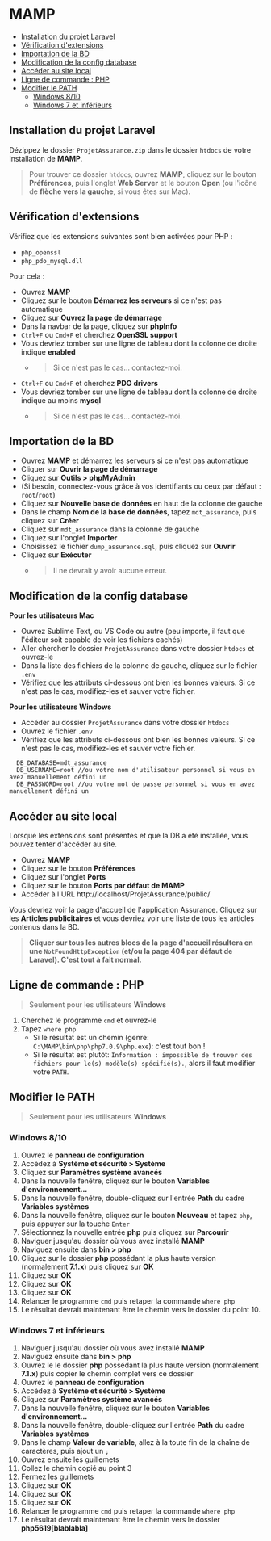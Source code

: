 # MAMP

<!-- START doctoc generated TOC please keep comment here to allow auto update -->
<!-- DON'T EDIT THIS SECTION, INSTEAD RE-RUN doctoc TO UPDATE -->


- [Installation du projet Laravel](#installation-du-projet-laravel)
- [Vérification d'extensions](#v%C3%A9rification-dextensions)
- [Importation de la BD](#importation-de-la-bd)
- [Modification de la config database](#modification-de-la-config-database)
- [Accéder au site local](#acc%C3%A9der-au-site-local)
- [Ligne de commande : PHP](#ligne-de-commande--php)
- [Modifier le PATH](#modifier-le-path)
  - [Windows 8/10](#windows-810)
  - [Windows 7 et inférieurs](#windows-7-et-inf%C3%A9rieurs)

<!-- END doctoc generated TOC please keep comment here to allow auto update -->

## Installation du projet Laravel

Dézippez le dossier `ProjetAssurance.zip` dans le dossier `htdocs` de votre installation de **MAMP**.

> Pour trouver ce dossier `htdocs`, ouvrez **MAMP**, cliquez sur le bouton **Préférences**, puis l'onglet **Web Server** et le bouton **Open** (ou l'icône de **flèche vers la gauche**, si vous êtes sur Mac).

## Vérification d'extensions

Vérifiez que les extensions suivantes sont bien activées pour PHP :
* `php_openssl`
* `php_pdo_mysql.dll`

Pour cela :

* Ouvrez **MAMP**
* Cliquez sur le bouton **Démarrez les serveurs** si ce n'est pas automatique
* Cliquez sur **Ouvrez la page de démarrage**
* Dans la navbar de la page, cliquez sur **phpInfo**
* `Ctrl+F` ou `Cmd+F` et cherchez **OpenSSL support**
* Vous devriez tomber sur une ligne de tableau dont la colonne de droite indique **enabled**
	* > Si ce n'est pas le cas... contactez-moi.
* `Ctrl+F` ou `Cmd+F` et cherchez **PDO drivers**
* Vous devriez tomber sur une ligne de tableau dont la colonne de droite indique au moins **mysql**
	* > Si ce n'est pas le cas... contactez-moi.

## Importation de la BD

* Ouvrez **MAMP** et démarrez les serveurs si ce n'est pas automatique
* Cliquer sur **Ouvrir la page de démarrage**
* Cliquez sur **Outils > phpMyAdmin**
* (Si besoin, connectez-vous grâce à vos identifiants ou ceux par défaut : `root`/`root`)
* Cliquez sur **Nouvelle base de données** en haut de la colonne de gauche
* Dans le champ **Nom de la base de données**, tapez `mdt_assurance`, puis cliquez sur **Créer**
* Cliquez sur `mdt_assurance` dans la colonne de gauche
* Cliquez sur l'onglet **Importer**
* Choisissez le fichier `dump_assurance.sql`, puis cliquez sur **Ouvrir**
* Cliquez sur **Exécuter**
	* > Il ne devrait y avoir aucune erreur.

## Modification de la config database

**Pour les utilisateurs Mac**
* Ouvrez Sublime Text, ou VS Code ou autre (peu importe, il faut que l'éditeur soit capable de voir les fichiers cachés)
* Aller chercher le dossier `ProjetAssurance` dans votre dossier `htdocs` et ouvrez-le
* Dans la liste des fichiers de la colonne de gauche, cliquez sur le fichier `.env`
* Vérifiez que les attributs ci-dessous ont bien les bonnes valeurs. Si ce n'est pas le cas, modifiez-les et sauver votre fichier.

**Pour les utilisateurs Windows**
* Accéder au dossier `ProjetAssurance` dans votre dossier `htdocs`
* Ouvrez le fichier `.env`
* Vérifiez que les attributs ci-dessous ont bien les bonnes valeurs. Si ce n'est pas le cas, modifiez-les et sauver votre fichier.

```
  DB_DATABASE=mdt_assurance
  DB_USERNAME=root //ou votre nom d'utilisateur personnel si vous en avez manuellement défini un
  DB_PASSWORD=root //ou votre mot de passe personnel si vous en avez manuellement défini un
```

## Accéder au site local

Lorsque les extensions sont présentes et que la DB a été installée, vous pouvez tenter d'accéder au site.

* Ouvrez **MAMP**
* Cliquez sur le bouton **Préférences**
* Cliquez sur l'onglet **Ports**
* Cliquez sur le bouton **Ports par défaut de MAMP**
* Accéder à l'URL http://localhost/ProjetAssurance/public/

Vous devriez voir la page d'accueil de l'application Assurance.
Cliquez sur les **Articles publicitaires** et vous devriez voir une liste de tous les articles contenus dans la BD.
> **Cliquer sur tous les autres blocs de la page d'accueil résultera en une `NotFoundHttpException` (et/ou la page 404 par défaut de Laravel). C'est tout à fait normal.**

## Ligne de commande : PHP

> Seulement pour les utilisateurs **Windows**

1. Cherchez le programme `cmd` et ouvrez-le
1. Tapez `where php`
	* Si le résultat est un chemin (genre: `C:\MAMP\bin\php\php7.0.9\php.exe`): c'est tout bon !
	* Si le résultat est plutôt: `Information : impossible de trouver des fichiers pour le(s) modèle(s) spécifié(s).`, alors il faut modifier votre `PATH`.

## Modifier le PATH

> Seulement pour les utilisateurs **Windows**

### Windows 8/10

1. Ouvrez le **panneau de configuration**
1. Accédez à **Système et sécurité > Système**
1. Cliquez sur **Paramètres système avancés**
1. Dans la nouvelle fenêtre, cliquez sur le bouton **Variables d'environnement...**
1. Dans la nouvelle fenêtre, double-cliquez sur l'entrée **Path** du cadre **Variables systèmes**
1. Dans la nouvelle fenêtre, cliquez sur le bouton **Nouveau** et tapez `php`, puis appuyer sur la touche `Enter`
1. Sélectionnez la nouvelle entrée **php** puis cliquez sur **Parcourir**
1. Naviguer jusqu'au dossier où vous avez installé **MAMP**
1. Naviguez ensuite dans **bin > php**
1. Cliquez sur le dossier **php** possédant la plus haute version (normalement **7.1.x**) puis cliquez sur **OK**
1. Cliquez sur **OK**
1. Cliquez sur **OK**
1. Cliquez sur **OK**
1. Relancer le programme `cmd` puis retaper la commande `where php`
1. Le résultat devrait maintenant être le chemin vers le dossier du point 10.

### Windows 7 et inférieurs

1. Naviguer jusqu'au dossier où vous avez installé **MAMP**
1. Naviguez ensuite dans **bin > php**
1. Ouvrez le le dossier **php** possédant la plus haute version (normalement **7.1.x**) puis copier le chemin complet vers ce dossier
1. Ouvrez le **panneau de configuration**
1. Accédez à **Système et sécurité > Système**
1. Cliquez sur **Paramètres système avancés**
1. Dans la nouvelle fenêtre, cliquez sur le bouton **Variables d'environnement...**
1. Dans la nouvelle fenêtre, double-cliquez sur l'entrée **Path** du cadre **Variables systèmes**
1. Dans le champ **Valeur de variable**, allez à la toute fin de la chaîne de caractères, puis ajout un `;`
1. Ouvrez ensuite les guillemets
1. Collez le chemin copié au point 3
1. Fermez les guillemets
1. Cliquez sur **OK**
1. Cliquez sur **OK**
1. Cliquez sur **OK**
1. Relancer le programme `cmd` puis retaper la commande `where php`
1. Le résultat devrait maintenant être le chemin vers le dossier **php5619[blablabla]**
